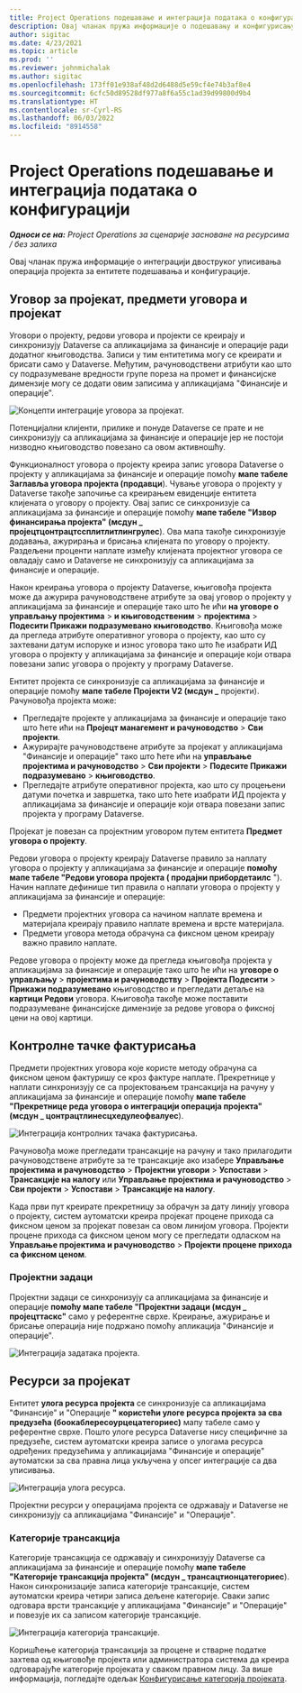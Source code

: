 ```yaml
---
title: Project Operations подешавање и интеграција података о конфигурацији
description: Овај чланак пружа информације о подешавању и конфигурисању мапа двоструког писања операција пројекта.
author: sigitac
ms.date: 4/23/2021
ms.topic: article
ms.prod: ''
ms.reviewer: johnmichalak
ms.author: sigitac
ms.openlocfilehash: 173ff01e938af48d2d6488d5e59cf4e74b3af8e4
ms.sourcegitcommit: 6cfc50d89528df977a8f6a55c1ad39d99800d9b4
ms.translationtype: HT
ms.contentlocale: sr-Cyrl-RS
ms.lasthandoff: 06/03/2022
ms.locfileid: "8914558"
---
```

# <a name="project-operations-setup-and-configuration-data-integration"></a>Project Operations подешавање и интеграција података о конфигурацији

_**Односи се на:** Project Operations за сценарије засноване на ресурсима / без залиха_

Овај чланак пружа информације о интеграцији двоструког уписивања операција пројекта за ентитете подешавања и конфигурације.

## <a name="project-contracts-contract-lines-and-projects"></a>Уговор за пројекат, предмети уговора и пројекат

Уговори о пројекту, редови уговора и пројекти се креирају и синхронизују Dataverse са апликацијама за финансије и операције ради додатног књиговодства. Записи у тим ентитетима могу се креирати и брисати само у Dataverse. Међутим, рачуноводствени атрибути као што су подразумеване вредности групе пореза на промет и финансијске димензије могу се додати овим записима у апликацијама "Финансије и операције".

  ![Концепти интеграције уговора за пројекат.](./media/1ProjectContract.jpg)

Потенцијални клијенти, прилике и понуде Dataverse се прате и не синхронизују са апликацијама за финансије и операције јер не постоји низводно књиговодство повезано са овом активношћу.

Функционалност уговора о пројекту креира запис уговора Dataverse о пројекту у апликацијама за финансије и операције помоћу **мапе табеле Заглавља уговора пројекта (продавци**). Чување уговора о пројекту у Dataverse такође започиње са креирањем евиденције ентитета клијената о уговору о пројекту. Овај запис се синхронизује са апликацијама за финансије и операције помоћу **мапе табеле "Извор финансирања пројекта" (мсдyн \_ пројецтцонтрацтссплитлитлингрулес**). Ова мапа такође синхронизује додавања, ажурирања и брисања клијената по уговору о пројекту. Раздељени проценти наплате између клијената пројектног уговора се овладају само и Dataverse не синхронизују са апликацијама за финансије и операције.

Након креирања уговора о пројекту Dataverse, књиговођа пројекта може да ажурира рачуноводствене атрибуте за овај уговор о пројекту у апликацијама за финансије и операције тако што ће ићи **на уговоре о управљању пројектима** > **и књиговодственим** > **пројектима** > **Подесити Прикажи подразумевано књиговодство**. Књиговођа може да прегледа атрибуте оперативног уговора о пројекту, као што су захтевани датум испоруке и износ уговора тако што ће изабрати ИД уговора о пројекту у апликацијама за финансије и операције који отвара повезани запис уговора о пројекту у програму Dataverse.

Ентитет пројекта се синхронизује са апликацијама за финансије и операције помоћу **мапе табеле Пројекти V2 (мсдyн \_** пројекти). Рачуновођа пројекта може:

  - Прегледајте пројекте у апликацијама за финансије и операције тако што ћете ићи на **Пројецт манагемент и рачуноводство** > **Сви пројекти**. 
  - Ажурирајте рачуноводствене атрибуте за пројекат у апликацијама "Финансије и операције" тако што ћете ићи на **управљање пројектима и рачуноводство** > **Сви пројекти** > **Подесите Прикажи подразумевано** > **књиговодство**.  
  - Прегледајте атрибуте оперативног пројекта, као што су процењени датуми почетка и завршетка, тако што ћете изабрати ИД пројекта у апликацијама за финансије и операције који отвара повезани запис пројекта у програму Dataverse.

Пројекат је повезан са пројектним уговором путем ентитета **Предмет уговора о пројекту**.

Редови уговора о пројекту креирају Dataverse правило за наплату уговора о пројекту у апликацијама за финансије и операције **помоћу мапе табеле "Редови уговора пројекта ( продајни прибордетаилс** "). Начин наплате дефинише тип правила о наплати уговора о пројекту у апликацијама за финансије и операције:

  - Предмети пројектних уговора са начином наплате времена и материјала креирају правило наплате времена и врсте материјала.
  - Предмети уговора метода обрачуна са фиксном ценом креирају важно правило наплате.

Редове уговора о пројекту може да прегледа књиговођа пројекта у апликацијама за финансије и операције тако што ће ићи на **уговоре о управљању** > **пројектима и рачуноводству** > **Пројекта Подесити** > **Прикажи подразумевано** књиговодство и прегледати детаље на **картици Редови** уговора. Књиговођа такође може поставити подразумеване финансијске димензије за редове уговора о фиксној цени на овој картици.

## <a name="billing-milestones"></a>Контролне тачке фактурисања

Предмети пројектних уговора које користе методу обрачуна са фиксном ценом фактуришу се кроз фактуре наплате. Прекретнице у наплати синхронизују се са пројектовањем трансакција на рачуну у апликацијама за финансије и операције помоћу **мапе табеле "Прекретнице реда уговора о интеграцији операција пројекта" (мсдyн \_ цонтрацтлинесцхедулеофвалуес**).

  ![Интеграција контролних тачака фактурисања.](./media/2Milestones.jpg)

Рачуновођа може прегледати трансакције на рачуну и тако прилагодити рачуноводствене атрибуте за те трансакције ако изабере **Управљање пројектима и рачуноводство** > **Пројектни уговори** > **Успостави** > **Трансакције на налогу** или **Управљање пројектима и рачуноводство** > **Сви пројекти** > **Успостави** > **Трансакције на налогу**.

Када први пут креирате прекретницу за обрачун за дату линију уговора о пројекту, систем аутоматски креира пројекат процене прихода са фиксном ценом за пројекат повезан са овом линијом уговора. Пројекти процене прихода са фиксном ценом могу се прегледати одласком на **Управљање пројектима и рачуноводство** > **Пројекти процене прихода са фиксном ценом**.

### <a name="project-tasks"></a>Пројектни задаци

Пројектни задаци се синхронизују са апликацијама за финансије и операције **помоћу мапе табеле "Пројектни задаци (мсдyн \_ пројецттаскс"** само у референтне сврхе. Креирање, ажурирање и брисање операција није подржано помоћу апликација "Финансије и операције".

  ![Интеграција задатака пројекта.](./media/3Tasks.jpg)

## <a name="project-resources"></a>Ресурси за пројекат

Ентитет **улога ресурса пројекта** се синхронизује са апликацијама "Финансије" и "Операције **" користећи улоге ресурса пројекта за сва предузећа (боокаблересоурцецатегориес)** мапу табеле само у референтне сврхе. Пошто улоге ресурса Dataverse нису специфичне за предузеће, систем аутоматски креира записе о улогама ресурса одређених предузећима у апликацијама "Финансије и операције" аутоматски за сва правна лица укључена у опсег интеграције са два уписивања.

![Интеграција улога ресурса.](./media/5Resources.jpg)

Пројектни ресурси у операцијама пројекта се одржавају и Dataverse не синхронизују са апликацијама "Финансије" и "Операције".

### <a name="transaction-categories"></a>Категорије трансакција

Категорије трансакција се одржавају и синхронизују Dataverse са апликацијама за финансије и операције помоћу **мапе табеле "Категорије трансакција пројекта" (мсдyн \_ трансацтионцатегориес**). Након синхронизације записа категорије трансакције, систем аутоматски креира четири записа дељене категорије. Сваки запис одговара врсти трансакције у апликацијама "Финансије" и "Операције" и повезује их са записом категорије трансакције.

![Интеграција категорија трансакције.](./media/4TransactionCategories.jpg)

Коришћење категорија трансакција за процене и стварне податке захтева од књиговође пројекта или администратора система да креира одговарајуће категорије пројеката у сваком правном лицу. За више информација, погледајте одељак [Конфигурисање категорија пројеката](../project-accounting/configure-project-categories.md).
